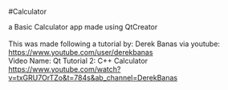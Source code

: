 #Calculator

a Basic Calculator app made using QtCreator\
\
This was made following a tutorial by: Derek Banas via youtube: https://www.youtube.com/user/derekbanas \
Video Name: Qt Tutorial 2: C++ Calculator 
https://www.youtube.com/watch?v=txGRU7OrTZo&t=784s&ab_channel=DerekBanas
